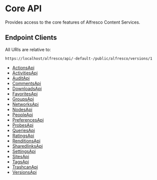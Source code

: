 # **Core API**

Provides access to the core features of Alfresco Content Services.

## Endpoint Clients

All URIs are relative to:

```text
https://localhost/alfresco/api/-default-/public/alfresco/versions/1
```

- [ActionsApi](docs/ActionsApi.md)
- [ActivitiesApi](docs/ActivitiesApi.md)
- [AuditApi](docs/AuditApi.md)
- [CommentsApi](docs/CommentsApi.md)
- [DownloadsApi](docs/DownloadsApi.md)
- [FavoritesApi](docs/FavoritesApi.md)
- [GroupsApi](docs/GroupsApi.md)
- [NetworksApi](docs/NetworksApi.md)
- [NodesApi](docs/NodesApi.md)
- [PeopleApi](docs/PeopleApi.md)
- [PreferencesApi](docs/PreferencesApi.md)
- [ProbesApi](docs/ProbesApi.md)
- [QueriesApi](docs/QueriesApi.md)
- [RatingsApi](docs/RatingsApi.md)
- [RenditionsApi](docs/RenditionsApi.md)
- [SharedlinksApi](docs/SharedlinksApi.md)
- [SettingsApi](docs/SettingsApi.md)
- [SitesApi](docs/SitesApi.md)
- [TagsApi](docs/TagsApi.md)
- [TrashcanApi](docs/TrashcanApi.md)
- [VersionsApi](docs/VersionsApi.md)
